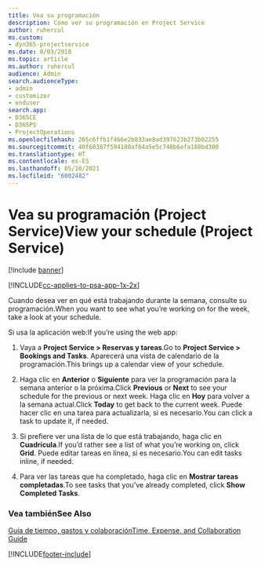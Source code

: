 ```yaml
---
title: Vea su programación
description: Cómo ver su programación en Project Service
author: ruhercul
ms.custom:
- dyn365-projectservice
ms.date: 8/03/2018
ms.topic: article
ms.author: ruhercul
audience: Admin
search.audienceType:
- admin
- customizer
- enduser
search.app:
- D365CE
- D365PS
- ProjectOperations
ms.openlocfilehash: 265c6ffb1f466e2b833ae8ad397623b273b02255
ms.sourcegitcommit: 40f68387f594180af64a5e5c748b6efa188bd300
ms.translationtype: HT
ms.contentlocale: es-ES
ms.lasthandoff: 05/10/2021
ms.locfileid: "6002482"
---
```

# <a name="view-your-schedule-project-service"></a><span data-ttu-id="2215c-103">Vea su programación (Project Service)</span><span class="sxs-lookup"><span data-stu-id="2215c-103">View your schedule (Project Service)</span></span>

[!include [banner](../includes/psa-now-project-operations.md)]

[!INCLUDE[cc-applies-to-psa-app-1x-2x](../includes/cc-applies-to-psa-app-1x-2x.md)]

<span data-ttu-id="2215c-104">Cuando desea ver en qué está trabajando durante la semana, consulte su programación.</span><span class="sxs-lookup"><span data-stu-id="2215c-104">When you want to see what you’re working on for the week, take a look at your schedule.</span></span>  
  
 <span data-ttu-id="2215c-105">Si usa la aplicación web:</span><span class="sxs-lookup"><span data-stu-id="2215c-105">If you’re using the web app:</span></span>  
  
1.  <span data-ttu-id="2215c-106">Vaya a **Project Service > Reservas y tareas**.</span><span class="sxs-lookup"><span data-stu-id="2215c-106">Go to **Project Service > Bookings and Tasks**.</span></span> <span data-ttu-id="2215c-107">Aparecerá una vista de calendario de la programación.</span><span class="sxs-lookup"><span data-stu-id="2215c-107">This brings up a calendar view of your schedule.</span></span>  
  
2.  <span data-ttu-id="2215c-108">Haga clic en **Anterior** o **Siguiente** para ver la programación para la semana anterior o la próxima.</span><span class="sxs-lookup"><span data-stu-id="2215c-108">Click **Previous** or **Next** to see your schedule for the previous or next week.</span></span> <span data-ttu-id="2215c-109">Haga clic en **Hoy** para volver a la semana actual.</span><span class="sxs-lookup"><span data-stu-id="2215c-109">Click **Today** to get back to the current week.</span></span> <span data-ttu-id="2215c-110">Puede hacer clic en una tarea para actualizarla, si es necesario.</span><span class="sxs-lookup"><span data-stu-id="2215c-110">You can click a task to update it, if needed.</span></span>  
  
3.  <span data-ttu-id="2215c-111">Si prefiere ver una lista de lo que está trabajando, haga clic en **Cuadrícula**.</span><span class="sxs-lookup"><span data-stu-id="2215c-111">If you’d rather see a list of what you’re working on, click **Grid**.</span></span> <span data-ttu-id="2215c-112">Puede editar tareas en línea, si es necesario.</span><span class="sxs-lookup"><span data-stu-id="2215c-112">You can edit tasks inline, if needed.</span></span>  
  
4.  <span data-ttu-id="2215c-113">Para ver las tareas que ha completado, haga clic en **Mostrar tareas completadas**.</span><span class="sxs-lookup"><span data-stu-id="2215c-113">To see tasks that you’ve already completed, click **Show Completed Tasks**.</span></span>  
  
### <a name="see-also"></a><span data-ttu-id="2215c-114">Vea también</span><span class="sxs-lookup"><span data-stu-id="2215c-114">See Also</span></span>  
 [<span data-ttu-id="2215c-115">Guía de tiempo, gastos y colaboración</span><span class="sxs-lookup"><span data-stu-id="2215c-115">Time, Expense, and Collaboration Guide</span></span>](../psa/time-expense-collaboration-guide.md)


[!INCLUDE[footer-include](../includes/footer-banner.md)]